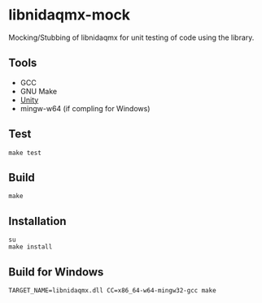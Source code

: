 # libnidaqmx-mock

Mocking/Stubbing of libnidaqmx for unit testing of code using the library.

## Tools

- GCC
- GNU Make
- [Unity](https://github.com/ThrowTheSwitch/Unity)
- mingw-w64 (if compling for Windows)

## Test

```
make test
```

## Build

```
make
```

## Installation

```
su
make install
```

## Build for Windows

```
TARGET_NAME=libnidaqmx.dll CC=x86_64-w64-mingw32-gcc make
```
